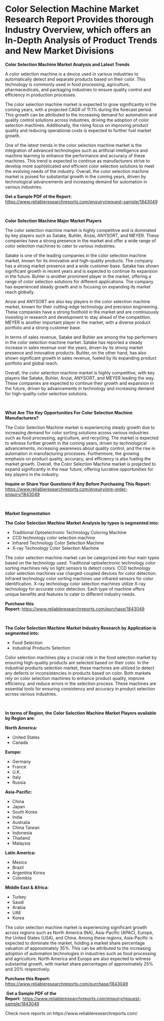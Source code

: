 <p><h1>Color Selection Machine Market Research Report Provides thorough Industry Overview, which offers an In-Depth Analysis of Product Trends and New Market Divisions</h1></p><p><strong>Color Selection Machine Market Analysis and Latest Trends</strong></p>
<p><p>A color selection machine is a device used in various industries to automatically detect and separate products based on their color. This technology is commonly used in food processing, agriculture, pharmaceuticals, and packaging industries to ensure quality control and efficiency in production processes.</p><p>The color selection machine market is expected to grow significantly in the coming years, with a projected CAGR of 11.1% during the forecast period. This growth can be attributed to the increasing demand for automation and quality control solutions across industries, driving the adoption of color selection machines. Additionally, the rising focus on improving product quality and reducing operational costs is expected to further fuel market growth.</p><p>One of the latest trends in the color selection machine market is the integration of advanced technologies such as artificial intelligence and machine learning to enhance the performance and accuracy of these machines. This trend is expected to continue as manufacturers strive to develop more sophisticated and efficient color selection solutions to meet the evolving needs of the industry. Overall, the color selection machine market is poised for substantial growth in the coming years, driven by technological advancements and increasing demand for automation in various industries.</p></p>
<p><strong>Get a Sample PDF of the Report:&nbsp;</strong> <a href="https://www.reliableresearchreports.com/enquiry/request-sample/1843049">https://www.reliableresearchreports.com/enquiry/request-sample/1843049</a></p>
<p>&nbsp;</p>
<p><strong>Color Selection Machine Major Market Players</strong></p>
<p><p>The color selection machine market is highly competitive and is dominated by key players such as Satake, Buhler, Anzai, ANYSORT, and MEYER. These companies have a strong presence in the market and offer a wide range of color selection machines to cater to various industries.</p><p>Satake is one of the leading companies in the color selection machine market, known for its innovative and high-quality products. The company has a strong market presence and a wide customer base. Satake has shown significant growth in recent years and is expected to continue its expansion in the future. Buhler is another prominent player in the market, offering a range of color selection solutions for different applications. The company has experienced steady growth and is focusing on expanding its market reach globally.</p><p>Anzai and ANYSORT are also key players in the color selection machine market, known for their cutting-edge technology and precision engineering. These companies have a strong foothold in the market and are continuously investing in research and development to stay ahead of the competition. MEYER is another important player in the market, with a diverse product portfolio and a strong customer base.</p><p>In terms of sales revenue, Satake and Buhler are among the top performers in the color selection machine market. Satake has reported a steady increase in sales revenue over the years, driven by its strong market presence and innovative products. Buhler, on the other hand, has also shown significant growth in sales revenue, fueled by its expanding product portfolio and global reach.</p><p>Overall, the color selection machine market is highly competitive, with key players like Satake, Buhler, Anzai, ANYSORT, and MEYER leading the way. These companies are expected to continue their growth and expansion in the future, driven by advancements in technology and increasing demand for high-quality color selection solutions.</p></p>
<p>&nbsp;</p>
<p><strong>What Are The Key Opportunities For Color Selection Machine Manufacturers?</strong></p>
<p><p>The Color Selection Machine market is experiencing steady growth due to increasing demand for color sorting solutions across various industries such as food processing, agriculture, and recycling. The market is expected to witness further growth in the coming years, driven by technological advancements, increasing awareness about quality control, and the rise in automation in manufacturing processes. Furthermore, the growing emphasis on product quality, accuracy, and efficiency is also fueling the market growth. Overall, the Color Selection Machine market is projected to expand significantly in the near future, offering lucrative opportunities for key players in the industry.</p></p>
<p><strong>Inquire or Share Your Questions If Any Before Purchasing This Report:</strong> <a href="https://www.reliableresearchreports.com/enquiry/pre-order-enquiry/1843049">https://www.reliableresearchreports.com/enquiry/pre-order-enquiry/1843049</a></p>
<p>&nbsp;</p>
<p><strong>Market Segmentation</strong></p>
<p><strong>The Color Selection Machine Market Analysis by types is segmented into:</strong></p>
<p><ul><li>Traditional Optoelectronic Technology Coloring Machine</li><li>CCD technology color selection machine</li><li>Infrared Technology Color Selection Machine</li><li>X-ray Technology Color Selection Machine</li></ul></p>
<p><p>The color selection machine market can be categorized into four main types based on the technology used. Traditional optoelectronic technology color sorting machines rely on light sensors to detect colors. CCD technology color selection machines use charged-coupled devices for color detection. Infrared technology color sorting machines use infrared sensors for color identification. X-ray technology color selection machines utilize X-ray technology for accurate color detection. Each type of machine offers unique benefits and features to cater to different industry needs.</p></p>
<p><strong>Purchase this Report:&nbsp;</strong><a href="https://www.reliableresearchreports.com/purchase/1843049">https://www.reliableresearchreports.com/purchase/1843049</a></p>
<p>&nbsp;</p>
<p><strong>The Color Selection Machine Market Industry Research by Application is segmented into:</strong></p>
<p><ul><li>Food Selection</li><li>Industrial Products Selection</li></ul></p>
<p><p>Color selection machines play a crucial role in the food selection market by ensuring high-quality products are selected based on their color. In the industrial products selection market, these machines are utilized to detect any defects or inconsistencies in products based on color. Both markets rely on color selection machines to enhance product quality, improve efficiency, and reduce errors in the selection process. These machines are essential tools for ensuring consistency and accuracy in product selection across various industries.</p></p>
<p>&nbsp;</p>
<p><strong>In terms of Region, the Color Selection Machine Market Players available by Region are:</strong></p>
<p>
    <p> <strong> North America: </strong>
        <ul>
            <li>United States</li>
            <li>Canada</li>
        </ul>
        </p> 
    <p> <strong> Europe: </strong>
        <ul>
            <li>Germany</li>
            <li>France</li>
            <li>U.K.</li>
            <li>Italy</li>
            <li>Russia</li>
        </ul>
        </p> 
    <p> <strong> Asia-Pacific: </strong>
        <ul>
            <li>China</li>
            <li>Japan</li>
            <li>South Korea</li>
            <li>India</li>
            <li>Australia</li>
            <li>China Taiwan</li>
            <li>Indonesia</li>
            <li>Thailand</li>
            <li>Malaysia</li>
        </ul>
        </p> 
    <p> <strong> Latin America: </strong>
        <ul>
            <li>Mexico</li>
            <li>Brazil</li>
            <li>Argentina Korea</li>
            <li>Colombia</li>
        </ul>
        </p> 
    <p> <strong> Middle East & Africa: </strong>
        <ul>
            <li>Turkey</li>
            <li>Saudi</li>
            <li>Arabia</li>
            <li>UAE</li>
            <li>Korea</li>
        </ul>
    </p>
    </p>
<p><p>The color selection machine market is experiencing significant growth across regions such as North America (NA), Asia-Pacific (APAC), Europe, the United States (USA), and China. Among these regions, Asia-Pacific is expected to dominate the market, holding a market share percentage valuation of approximately 35%. This can be attributed to the increasing adoption of automation technologies in industries such as food processing and agriculture. North America and Europe are also expected to witness substantial growth, with market share percentages of approximately 25% and 20% respectively.</p></p>
<p><strong>Purchase this Report: </strong><a href="https://www.reliableresearchreports.com/purchase/1843049">https://www.reliableresearchreports.com/purchase/1843049</a></p>
<p>&nbsp;<strong>Get a Sample PDF of the Report:&nbsp;&nbsp;</strong><a href="https://www.reliableresearchreports.com/enquiry/request-sample/1843049">https://www.reliableresearchreports.com/enquiry/request-sample/1843049</a></p>
<p><strong></strong></p>
<p>Check more reports on https://www.reliableresearchreports.com/</p>